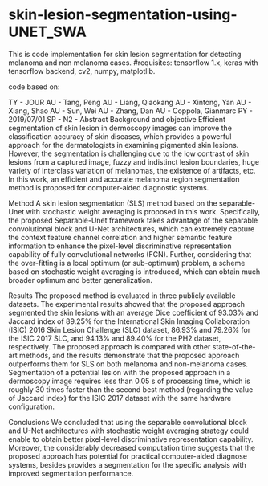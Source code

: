 # skin-lesion-segmentation-using-UNET_SWA
This is code implementation for skin lesion segmentation for detecting melanoma and non melanoma cases. 
#requisites: tensorflow 1.x, keras with tensorflow backend, cv2, numpy, matplotlib.

code based on:

TY  - JOUR
AU  - Tang, Peng
AU  - Liang, Qiaokang
AU  - Xintong, Yan
AU  - Xiang, Shao
AU  - Sun, Wei
AU  - Zhang, Dan
AU  - Coppola, Gianmarc
PY  - 2019/07/01
SP  - 
N2  - Abstract
Background and objective
Efficient segmentation of skin lesion in dermoscopy images can improve the classification accuracy of skin diseases, which provides a powerful approach for the dermatologists in examining pigmented skin lesions. However, the segmentation is challenging due to the low contrast of skin lesions from a captured image, fuzzy and indistinct lesion boundaries, huge variety of interclass variation of melanomas, the existence of artifacts, etc. In this work, an efficient and accurate melanoma region segmentation method is proposed for computer-aided diagnostic systems.

Method
A skin lesion segmentation (SLS) method based on the separable-Unet with stochastic weight averaging is proposed in this work. Specifically, the proposed Separable-Unet framework takes advantage of the separable convolutional block and U-Net architectures, which can extremely capture the context feature channel correlation and higher semantic feature information to enhance the pixel-level discriminative representation capability of fully convolutional networks (FCN). Further, considering that the over-fitting is a local optimum (or sub-optimum) problem, a scheme based on stochastic weight averaging is introduced, which can obtain much broader optimum and better generalization.

Results
The proposed method is evaluated in three publicly available datasets. The experimental results showed that the proposed approach segmented the skin lesions with an average Dice coefficient of 93.03% and Jaccard index of 89.25% for the International Skin Imaging Collaboration (ISIC) 2016 Skin Lesion Challenge (SLC) dataset, 86.93% and 79.26% for the ISIC 2017 SLC, and 94.13% and 89.40% for the PH2 dataset, respectively. The proposed approach is compared with other state-of-the-art methods, and the results demonstrate that the proposed approach outperforms them for SLS on both melanoma and non-melanoma cases. Segmentation of a potential lesion with the proposed approach in a dermoscopy image requires less than 0.05 s of processing time, which is roughly 30 times faster than the second best method (regarding the value of Jaccard index) for the ISIC 2017 dataset with the same hardware configuration.

Conclusions
We concluded that using the separable convolutional block and U-Net architectures with stochastic weight averaging strategy could enable to obtain better pixel-level discriminative representation capability. Moreover, the considerably decreased computation time suggests that the proposed approach has potential for practical computer-aided diagnose systems, besides provides a segmentation for the specific analysis with improved segmentation performance.
